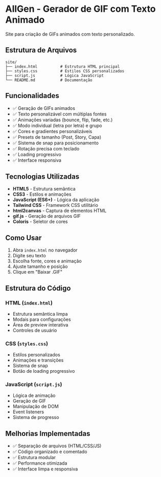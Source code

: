 # AllGen - Gerador de GIF com Texto Animado

Site para criação de GIFs animados com texto personalizado.

## Estrutura de Arquivos

```
site/
├── index.html          # Estrutura HTML principal
├── styles.css          # Estilos CSS personalizados
├── script.js           # Lógica JavaScript
└── README.md           # Documentação
```

## Funcionalidades

- ✅ Geração de GIFs animados
- ✅ Texto personalizável com múltiplas fontes
- ✅ Animações variadas (bounce, flip, fade, etc.)
- ✅ Modo individual (letra por letra) e grupo
- ✅ Cores e gradientes personalizáveis
- ✅ Presets de tamanho (Post, Story, Capa)
- ✅ Sistema de snap para posicionamento
- ✅ Rotação precisa com teclado
- ✅ Loading progressivo
- ✅ Interface responsiva

## Tecnologias Utilizadas

- **HTML5** - Estrutura semântica
- **CSS3** - Estilos e animações
- **JavaScript (ES6+)** - Lógica da aplicação
- **Tailwind CSS** - Framework CSS utilitário
- **html2canvas** - Captura de elementos HTML
- **gif.js** - Geração de arquivos GIF
- **Coloris** - Seletor de cores

## Como Usar

1. Abra `index.html` no navegador
2. Digite seu texto
3. Escolha fonte, cores e animação
4. Ajuste tamanho e posição
5. Clique em "Baixar .GIF"

## Estrutura do Código

### HTML (`index.html`)
- Estrutura semântica limpa
- Modais para configurações
- Área de preview interativa
- Controles de usuário

### CSS (`styles.css`)
- Estilos personalizados
- Animações e transições
- Sistema de snap
- Botão de loading progressivo

### JavaScript (`script.js`)
- Lógica de animação
- Geração de GIF
- Manipulação de DOM
- Event listeners
- Sistema de progresso

## Melhorias Implementadas

- ✅ Separação de arquivos (HTML/CSS/JS)
- ✅ Código organizado e comentado
- ✅ Estrutura modular
- ✅ Performance otimizada
- ✅ Interface limpa e responsiva